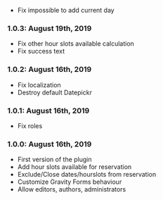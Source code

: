 * Fix impossible to add current day

### 1.0.3: August 19th, 2019
* Fix other hour slots available calculation
* Fix success text

### 1.0.2: August 16th, 2019
* Fix localization
* Destroy default Datepickr

### 1.0.1: August 16th, 2019
* Fix roles

### 1.0.0: August 16th, 2019
* First version of the plugin
* Add hour slots available for reservation
* Exclude/Close dates/hourslots from reservation
* Customize Gravity Forms behaviour
* Allow editors, authors, administrators